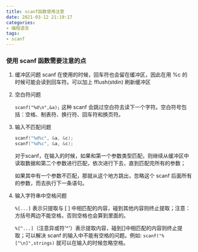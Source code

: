 ```yaml
---
title: scanf函数使用注意
date: 2021-03-12 21:19:17
categories:
- 编程语言
tags:
- scanf
---
```


### 使用 scanf 函数需要注意的点

1. 缓冲区问题
    scanf 在使用的时候，回车符也会留在缓冲区，因此在用 %c 的时候可能会读到回车符。可以加上 fflush(stdin) 刷新缓冲区

2. 空白符问题

    `scanf("%d\n",&a);`  这种 scanf 会跳过空白符去读下一个字符。空白符号包括：空格、制表符、换行符、回车符和换页符。

3. 输入不匹配问题

    ```c
    scanf("%d%c", &a, &c);
    scanf("%d%c", &a, &c);
    ```

    对于scanf，在输入的时候，如果和第一个参数类型匹配，则继续从缓冲区中读取数据和第二个参数进行匹配，依次进行下去，直到匹配完所有的参数；

    如果其中有一个参数不匹配，那就从这个地方跳出，忽略这个 scanf 后面所有的参数，而去执行下一条语句。

4. 输入字符串中空格问题

    `%[...]` 表示只提取与 [ ] 中相匹配的内容，碰到其他内容则终止提取；注意：方括号两边不能空格，否则空格也会算到里面的。

    `%[^...]`（注意异或符'^'）表示提取内容，碰到[]中相匹配的内容则终止提取；可以解决 scanf 的输入中不能有空格的问题。例如: `scanf("%[^\n]",strings)` 就可以在输入的时候忽略空格。 

    

